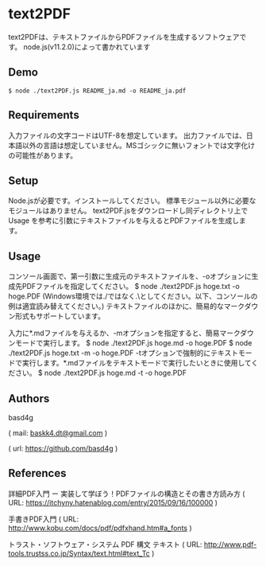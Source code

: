 # text2PDF
text2PDFは、テキストファイルからPDFファイルを生成するソフトウェアです。
node.js(v11.2.0)によって書かれています
## Demo
    $ node ./text2PDF.js README_ja.md -o README_ja.pdf
## Requirements
入力ファイルの文字コードはUTF-8を想定しています。
出力ファイルでは、日本語以外の言語は想定していません。MSゴシックに無いフォントでは文字化けの可能性があります。
## Setup
Node.jsが必要です。インストールしてください。
標準モジュール以外に必要なモジュールはありません。
text2PDF.jsをダウンロードし同ディレクトリ上で Usage を参考に引数にテキストファイルを与えるとPDFファイルを生成します。

## Usage
コンソール画面で、第一引数に生成元のテキストファイルを、-oオプションに生成先PDFファイルを指定してください。
    $ node ./text2PDF.js hoge.txt -o hoge.PDF
(Windows環境では./ではなく.\としてください。以下、コンソールの例は適宜読み替えてください。)
テキストファイルのほかに、簡易的なマークダウン形式もサポートしています。

入力に*.mdファイルを与えるか、-mオプションを指定すると、簡易マークダウンモードで実行します。
    $ node ./text2PDF.js hoge.md -o hoge.PDF
    $ node ./text2PDF.js hoge.txt -m -o hoge.PDF
-tオプションで強制的にテキストモードで実行します。*.mdファイルをテキストモードで実行したいときに使用してください。
    $ node ./text2PDF.js hoge.md -t -o hoge.PDF

## Authors

basd4g

( mail: baskk4.dt@gmail.com )

( url: https://github.com/basd4g )

## References

詳細PDF入門 ー 実装して学ぼう！PDFファイルの構造とその書き方読み方
( URL: https://itchyny.hatenablog.com/entry/2015/09/16/100000 )

手書きPDF入門
( URL: http://www.kobu.com/docs/pdf/pdfxhand.htm#a_fonts )

トラスト・ソフトウェア・システム PDF 構文 テキスト
( URL: http://www.pdf-tools.trustss.co.jp/Syntax/text.html#text_Tc )
